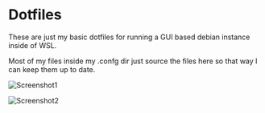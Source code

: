 # Dotfiles

These are just my basic dotfiles for running a GUI based debian instance inside of WSL.

Most of my files inside my .confg dir just source the files here so that way I can keep them up to date.

![Screenshot1](https://imgur.com/LWFFyv)

![Screenshot2](https://imgur.com/l6Q1B9C)

